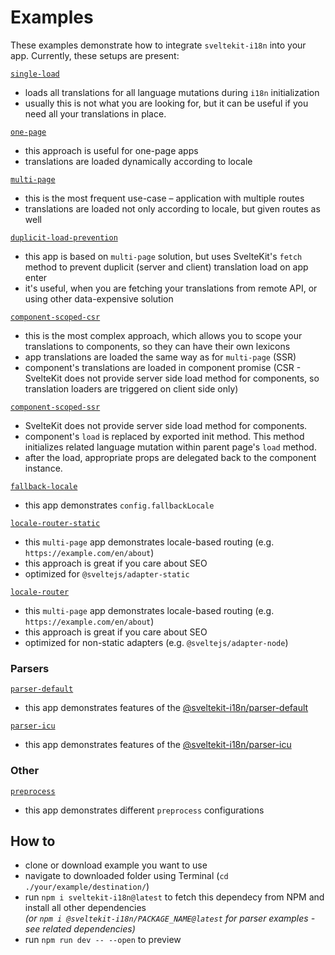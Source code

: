 # Examples

These examples demonstrate how to integrate `sveltekit-i18n` into your app. Currently, these setups are present:

[`single-load`](./single-load)
- loads all translations for all language mutations during `i18n` initialization
- usually this is not what you are looking for, but it can be useful if you need all your translations in place.

[`one-page`](./one-page)
- this approach is useful for one-page apps
- translations are loaded dynamically according to locale

[`multi-page`](./multi-page)
- this is the most frequent use-case – application with multiple routes
- translations are loaded not only according to locale, but given routes as well

[`duplicit-load-prevention`](./duplicit-load-prevention)
- this app is based on `multi-page` solution, but uses SvelteKit's `fetch` method to prevent duplicit (server and client) translation load on app enter
- it's useful, when you are fetching your translations from remote API, or using other data-expensive solution

[`component-scoped-csr`](./component-scoped-csr)
- this is the most complex approach, which allows you to scope your translations to components, so they can have their own lexicons
- app translations are loaded the same way as for `multi-page` (SSR)
- component's translations are loaded in component promise (CSR - SvelteKit does not provide server side load method for components, so translation loaders are triggered on client side only)

[`component-scoped-ssr`](./component-scoped-ssr)
- SvelteKit does not provide server side load method for components.
- component's `load` is replaced by exported init method. This method initializes related language mutation within parent page's `load` method.
- after the load, appropriate props are delegated back to the component instance.

[`fallback-locale`](./fallback-locale)
- this app demonstrates `config.fallbackLocale`

[`locale-router-static`](./locale-router-static)
- this `multi-page` app demonstrates locale-based routing (e.g. `https://example.com/en/about`)
- this approach is great if you care about SEO
- optimized for `@sveltejs/adapter-static`

[`locale-router`](./locale-router)
- this `multi-page` app demonstrates locale-based routing (e.g. `https://example.com/en/about`)
- this approach is great if you care about SEO
- optimized for non-static adapters (e.g. `@sveltejs/adapter-node`)

### Parsers
[`parser-default`](./parser-default)
- this app demonstrates features of the [@sveltekit-i18n/parser-default](https://github.com/sveltekit-i18n/parsers/blob/master/parser-default)

[`parser-icu`](./parser-icu)
- this app demonstrates features of the [@sveltekit-i18n/parser-icu](https://github.com/sveltekit-i18n/parsers/blob/master/parser-icu)

### Other
[`preprocess`](./preprocess)
- this app demonstrates different `preprocess` configurations

## How to

- clone or download example you want to use
- navigate to downloaded folder using Terminal (`cd ./your/example/destination/`)
- run `npm i sveltekit-i18n@latest` to fetch this dependecy from NPM and install all other dependencies\
_(or `npm i @sveltekit-i18n/PACKAGE_NAME@latest` for parser examples - see related dependencies)_
- run `npm run dev -- --open` to preview
